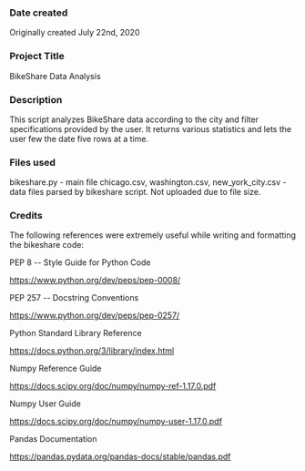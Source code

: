 ### Date created
Originally created July 22nd, 2020

### Project Title
BikeShare Data Analysis

### Description
This script analyzes BikeShare data according to the city and filter specifications provided by the user.  It returns various statistics and lets the user few the date five rows at a time.

### Files used
bikeshare.py - main file
chicago.csv, washington.csv, new_york_city.csv - data files parsed by bikeshare script.  Not uploaded due to file size.

### Credits
The following references were extremely useful while writing and formatting the bikeshare code:

PEP 8 -- Style Guide for Python Code

https://www.python.org/dev/peps/pep-0008/

PEP 257 -- Docstring Conventions

https://www.python.org/dev/peps/pep-0257/

Python Standard Library Reference

https://docs.python.org/3/library/index.html

Numpy Reference Guide

https://docs.scipy.org/doc/numpy/numpy-ref-1.17.0.pdf

Numpy User Guide

https://docs.scipy.org/doc/numpy/numpy-user-1.17.0.pdf

Pandas Documentation

https://pandas.pydata.org/pandas-docs/stable/pandas.pdf
